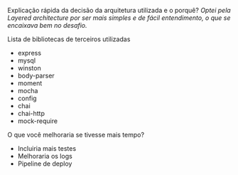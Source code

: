 Explicação rápida da decisão da arquitetura utilizada e o porquê?
_Optei pela Layered architecture por ser mais simples e de fácil entendimento, o que se encaixava bem no desafio._


Lista de bibliotecas de terceiros utilizadas
- express
- mysql
- winston
- body-parser
- moment
- mocha
- config
- chai
- chai-http
- mock-require

O que você melhoraria se tivesse mais tempo?
- Incluiria mais testes
- Melhoraria os logs
- Pipeline de deploy
